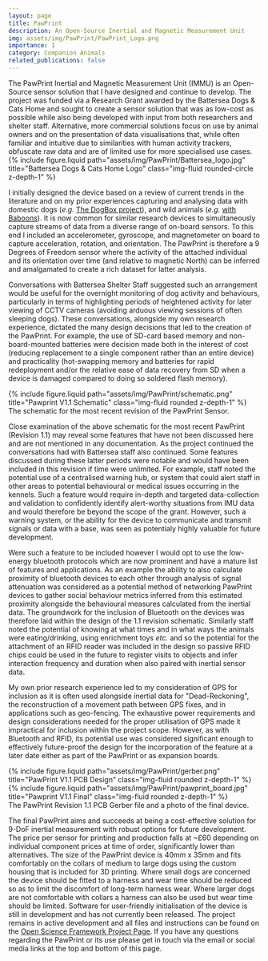```yaml
---
layout: page
title: PawPrint
description: An Open-Source Inertial and Magnetic Measurement Unit
img: assets/img/PawPrint/PawPrint_Logo.png
importance: 1
category: Companion Animals
related_publications: false
---
```


<div class="row align-items-center">
	<div class="col-8 mt-3 mt-md-0">
		<div>The PawPrint Inertial and Magnetic Measurement Unit (IMMU) is an Open-Source sensor solution that I have designed and continue to develop. The project was funded via a Research Grant awarded by the Battersea Dogs & Cats Home and sought to create a sensor solution that was as low-cost as possible while also being developed with input from both researchers and shelter staff. Alternative, more commercial solutions focus on use by animal owners and on the presentation of data visualisations that, while often familiar and intuitive due to similarities with human activity trackers, obfuscate raw data and are of limited use for more specialised use cases.</div>
	</div>
    <div class="col-4 mt-3 mt-md-0">
        {% include figure.liquid path="assets/img/PawPrint/Battersea_logo.jpg" title="Battersea Dogs & Cats Home Logo" class="img-fluid rounded-circle z-depth-1" %}
    </div>
</div>

<p>I initially designed the device based on a review of current trends in the literature and on my prior experiences capturing and analysing data with domestic dogs (<i>e.g.</i> <a href="https://josullivan93.github.io/projects/dogbox_project/">The DogBox project</a>), and wild animals (<i>e.g.</i> <a href="https://josullivan93.github.io/projects/baboon_project/">with Baboons</a>). It is now common for similar research devices to simultaneously capture streams of data from a diverse range of on-board sensors. To this end I included an accelerometer, gyroscope, and magnetometer on board to capture acceleration, rotation, and orientation. The PawPrint is therefore a 9 Degrees of Freedom sensor where the activity of the attached individual and its orientation over time (and relative to magnetic North) can be inferred and amalgamated to create a rich dataset for latter analysis.</p>

<p>Conversations with Battersea Shelter Staff suggested such an arrangement would be useful for the overnight monitoring of dog activity and behaviours, particularly in terms of highlighting periods of heightened activity for later viewing of CCTV cameras (avoiding arduous viewing sessions of often sleeping dogs). These conversations, alongside my own research experience, dictated the many design decisions that led to the creation of the PawPrint. For example, the use of SD-card based memory and non-board-mounted batteries were decision made both in the interest of cost (reducing replacement to a single component rather than an entire device) and practicality (hot-swapping memory and batteries for rapid redeployment and/or the relative ease of data recovery from SD when a device is damaged compared to doing so soldered flash memory).</p>

<div class="row">
    <div class="col-sm mt-3 mt-md-0">
        {% include figure.liquid path="assets/img/PawPrint/schematic.png" title="Pawprint V1.1 Schematic" class="img-fluid rounded z-depth-1" %}
    </div>
</div>
<div class="caption">
    The schematic for the most recent revision of the PawPrint Sensor.
</div>

<p>Close examination of the above schematic for the most recent PawPrint (Revision 1.1) may reveal some features that have not been discussed here and are not mentioned in any documentation. As the project continued the conversations had with Battersea staff also continued. Some features discussed during these latter periods were notable and would have been included in this revision if time were unlimited. For example, staff noted the potential use of a centralised warning hub, or system that could alert staff in other areas to potential behavioural or medical issues occurring in the kennels. Such a feature would require in-depth and targeted data-collection and validation to confidently identify alert-worthy situations from IMU data and would therefore be beyond the scope of the grant. However, such a warning system, or the ability for the device to communicate and transmit signals or data with a base, was seen as potentialy highly valuable for future development.</p>

<p>Were such a feature to be included however I would opt to use the low-energy bluetooth protocols which are now prominent and have a mature list of features and applications. As an example the ability to also calculate proximity of bluetooth devices to each other through analysis of signal attenuation was considered as a potential method of networking PawPrint devices to gather social behaviour metrics inferred from this estimated proximity alongside the behavioural measures calculated from the inertial data. The groundwork for the inclusion of Bluetooth on the devices was therefore laid within the design of the 1.1 revision schematic. Similarly staff noted the potential of knowing at what times and in what ways the animals were eating/drinking, using enrichment toys <i>etc.</i> and so the potential for the attachment of an RFID reader was included in the design so passive RFID chips could be used in the future to register visits to objects and infer interaction frequency and duration when also paired with inertial sensor data.</p>

<p>My own prior research experience led to my consideration of GPS  for inclusion as it is often used alongside inertial data for "Dead-Reckoning", the reconstruction of a movement path between GPS fixes, and in applications such as geo-fencing. The exhaustive power requirements and design considerations needed for the proper utilisation of GPS made it impractical for inclusion within the project scope. However, as with Bluetooth and RFID, its potential use was considered significant enough to effectively future-proof the design for the incorporation of the feature at a later date either as part of the PawPrint or as expansion boards.</p>

<div class="row justify-content-sm-center">
    <div class="col-sm-6 mt-3 mt-md-0">
        {% include figure.liquid path="assets/img/PawPrint/gerber.png" title="PawPrint V1.1 PCB Design" class="img-fluid rounded z-depth-1" %}
    </div>
    <div class="col-sm-6 mt-3 mt-md-0">
        {% include figure.liquid path="assets/img/PawPrint/pawprint_board.jpg" title="Pawprint V1.1 Final" class="img-fluid rounded z-depth-1" %}
    </div>
</div>
<div class="caption">
    The PawPrint Revision 1.1 PCB Gerber file and a photo of the final device.
</div>

<p>The final PawPrint aims and succeeds at being a cost-effective solution for 9-DoF inertial measurement with robust options for future development. The price per sensor for printing and production falls at ~£60 depending on individual component prices at time of order, significantly lower than alternatives. The size of the PawPrint device is 40mm x 35mm and fits comfortably on the collars of medium to large dogs using the custom housing that is included for 3D printing. Where small dogs are concerned the device should be fitted to a harness and wear time should be reduced so as to limit the discomfort of long-term harness wear. Where larger dogs are not comfortable with collars a harness can also be used but wear time should be limited. Software for user-friendly initialisation of the device is still in development and has not currently been released. The project remains in active development and all files and instructions can be found on the <a href="https://osf.io/kz6nw/">Open Science Framework Project Page</a>. If you have any questions regarding the PawPrint or its use please get in touch via the email or social media links at the top and bottom of this page.</p>

